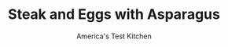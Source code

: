 ---
layout: ../../layouts/MarkdownPostLayout.astro
title: Steak and Eggs with Asparagus
author: America's Test Kitchen
pubDate: 2023-03-15
description: "Cracking the eggs into a bowl and pouring them into the hot pan all at once ensures quick and even cooking."
image_url: https://res.cloudinary.com/hksqkdlah/image/upload/ar_1:1,c_fill,dpr_2.0,f_auto,fl_lossy.progressive.strip_profile,g_faces:auto,q_auto:low,w_344/33569_sfs-steakeggsasparagus-58
tags: ["Main Courses","Beef","Weeknight"]
calories: 
protein: 
carbohydrates: 
fats: 
fiber: 
ingredients: ["4 (6-ounce), blade steaks, 3/4 to 1 inch thick, trimmed",", Kosher salt and pepper","3 tablespoons, vegetable oil","1 pound, asparagus, trimmed and sliced thin on bias","4 , large eggs"]
serves: 4
time: "30 minutes"
instructions: ["Pat steaks dry with paper towels and season with salt and pepper. Heat 1 tablespoon oil in 12-inch nonstick skillet over medium-high heat until just smoking. Add steaks and cook until well browned and meat registers 125 degrees, about 6 minutes per side. Transfer steaks to individual plates.","Add 1 tablespoon oil, asparagus, 1 teaspoon salt, and 1/2 teaspoon pepper to now-empty skillet and cook over medium-high heat until asparagus is lightly browned and beginning to soften, about 4 minutes. Divide asparagus among plates.","Crack eggs into bowl, taking care not to break yolks. Heat remaining 1 tablespoon oil in now-empty skillet over medium-high heat until shimmering. Pour eggs into skillet and season with salt and pepper. Cook until whites begin to set, about 1 minute. Remove from heat, cover, and let sit until egg whites are cooked through but yolks remain runny, about 2 minutes. Using spatula, cut eggs into 4 portions. Top each steak with 1 egg and serve."]
nutrition: undefined
notes: "Sirloin or rib-eye steaks can be substituted for the blade steaks, if desired."
---
